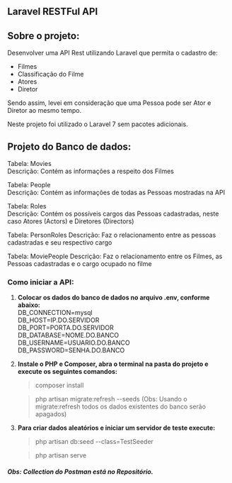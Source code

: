 ## Laravel RESTFul API

## Sobre o projeto:

Desenvolver uma API Rest utilizando Laravel que permita o cadastro de:  
- Filmes  
- Classificação do Filme  
- Atores  
- Diretor  

Sendo assim, levei em consideração que uma Pessoa pode ser Ator e Diretor ao mesmo tempo.

Neste projeto foi utilizado o Laravel 7 sem pacotes adicionais.  

## Projeto do Banco de dados:    

Tabela: Movies  
Descrição: Contém as informações a respeito dos Filmes  

Tabela: People  
Descrição: Contém as informações de todas as Pessoas mostradas na API  

Tabela: Roles  
Descrição: Contém os possíveis cargos das Pessoas cadastradas, neste caso Atores (Actors) e Diretores (Directors)

Tabela: PersonRoles
Descrição: Faz o relacionamento entre as pessoas cadastradas e seu respectivo cargo

Tabela: MoviePeople
Descrição: Faz o relacionamento entre os Filmes, as Pessoas cadastradas e o cargo ocupado no filme

### Como iniciar a API:  

1. **Colocar os dados do banco de dados no arquivo .env, conforme abaixo:**  
    DB_CONNECTION=mysql  
    DB_HOST=IP.DO.SERVIDOR           
    DB_PORT=PORTA.DO.SERVIDOR  
    DB_DATABASE=NOME.DO.BANCO   
    DB_USERNAME=USUARIO.DO.BANCO          
    DB_PASSWORD=SENHA.DO.BANCO      

2. **Instale o PHP e Composer, abra o terminal na pasta do projeto e execute os seguintes comandos:**  
    >composer install  

    >php artisan migrate:refresh --seeds  (Obs: Usando o migrate:refresh todos os dados existentes do banco serão apagados) 

3. **Para criar dados aleatórios e iniciar um servidor de teste execute:**  
    >php artisan db:seed --class=TestSeeder  

    >php artisan serve  

##### Obs: Collection do Postman está no Repositório.  